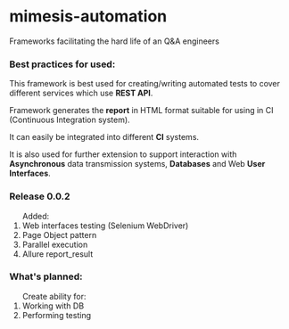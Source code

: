 # mimesis-automation
Frameworks facilitating the hard life of an Q&amp;A engineers

<H3>Best practices for used:</H3>

<p>This framework is best used for creating/writing automated tests to cover different services which use <b>REST API</b>.</p>
<p>Framework generates the <b>report</b> in HTML format suitable for using in CI (Continuous Integration system).</p>
<p>It can easily be integrated into different <b>CI</b> systems.</p>
<p>It is also used for further extension to support interaction with <b>Asynchronous</b> data transmission systems, <b>Databases</b> and Web <b>User Interfaces</b>.</p>

<H3>Release 0.0.2</H3>
<ol type=1>Added:
<li>Web interfaces testing (Selenium WebDriver)</li>
<li>Page Object pattern</li>
<li>Parallel execution</li>
<li>Allure report_result</li>
</ol>

<H3>What's planned:</H3>
<ol type=1>Create ability for:

<li>Working with DB</li>
<li>Performing testing</li>

</ol>